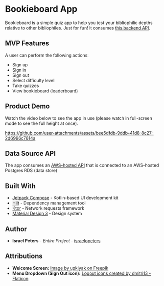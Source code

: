 # Bookieboard App
Bookieboard is a simple quiz app to help you test your bibliophilic depths relative to other bibliophiles. Just for fun! 
It consumes [this backend API](https://github.com/israelopeters/bookieboard-backend).  

## MVP Features
A user can perform the following actions:

- Sign up 
- Sign in
- Sign out
- Select difficulty level
- Take quizzes
- View bookieboard (leaderboard)

## Product Demo
Watch the video below to see the app in use (please watch in full-screen mode to see the full height at once).


https://github.com/user-attachments/assets/bee5dfdb-9ddb-41d8-8c27-2d6996c7614a


## Data Source API
The app consumes an [AWS-hosted API](https://github.com/israelopeters/bookieboard-backend) that is connected to an AWS-hosted Postgres RDS (data store)

## Built With

* [Jetpack Compose](https://developer.android.com/compose) - Kotlin-based UI development kit
* [Hilt](https://developer.android.com/training/dependency-injection/hilt-android) - Dependency management tool
* [Ktor](https://ktor.io/) - Network requests framework
* [Material Design 3](https://m3.material.io/) - Design system


## Author

* **Israel Peters** - *Entire Project* - [israelopeters](https://github.com/israelopeters)

## Attributions
* **Welcome Screen:** 
<a href="https://www.freepik.com/free-vector/books-seamless-pattern-doodle-outline-textbooks_21957290.htm">Image by upklyak on Freepik</a>
* **Menu Dropdown (Sign Out icon):**
<a href="https://www.flaticon.com/free-icons/logout" title="logout icons">Logout icons created by dmitri13 - Flaticon</a>

